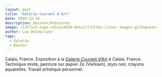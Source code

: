 ```yaml
---
layout: post
title: "Galerie Courant d'Art"
date: 2020-12-24
description: Dessins/Peintures
image: ![affich-expo-calais2020-detail](https://user-images.githubusercontent.com/59409067/113403409-e6257200-93a6-11eb-9ba1-948fa474d8cb.jpg)
author: Lea Delescluse
tags:
  - Galerie
  - Dessin
---
```

Calais, France. Exposition à la <a href="https://www.facebook.com/calais.courantdart.3">Galerie Courant d'Art</a> à Calais, France. 
Technique mixte, peinture sur papier Zo (Vietnam), stylo noir, crayons aquarelles. Travail artistique personnel.

